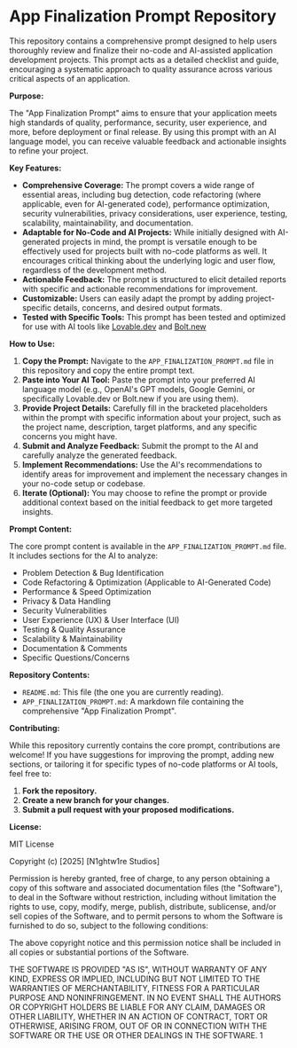 # App Finalization Prompt Repository

This repository contains a comprehensive prompt designed to help users thoroughly review and finalize their no-code and AI-assisted application development projects. This prompt acts as a detailed checklist and guide, encouraging a systematic approach to quality assurance across various critical aspects of an application.

**Purpose:**

The "App Finalization Prompt" aims to ensure that your application meets high standards of quality, performance, security, user experience, and more, before deployment or final release. By using this prompt with an AI language model, you can receive valuable feedback and actionable insights to refine your project.

**Key Features:**

* **Comprehensive Coverage:** The prompt covers a wide range of essential areas, including bug detection, code refactoring (where applicable, even for AI-generated code), performance optimization, security vulnerabilities, privacy considerations, user experience, testing, scalability, maintainability, and documentation.
* **Adaptable for No-Code and AI Projects:** While initially designed with AI-generated projects in mind, the prompt is versatile enough to be effectively used for projects built with no-code platforms as well. It encourages critical thinking about the underlying logic and user flow, regardless of the development method.
* **Actionable Feedback:** The prompt is structured to elicit detailed reports with specific and actionable recommendations for improvement.
* **Customizable:** Users can easily adapt the prompt by adding project-specific details, concerns, and desired output formats.
* **Tested with Specific Tools:** This prompt has been tested and optimized for use with AI tools like [Lovable.dev](https://lovable.dev/) and [Bolt.new](https://bolt.new/)

**How to Use:**

1.  **Copy the Prompt:** Navigate to the `APP_FINALIZATION_PROMPT.md` file in this repository and copy the entire prompt text.
2.  **Paste into Your AI Tool:** Paste the prompt into your preferred AI language model (e.g., OpenAI's GPT models, Google Gemini, or specifically Lovable.dev or Bolt.new if you are using them).
3.  **Provide Project Details:** Carefully fill in the bracketed placeholders within the prompt with specific information about your project, such as the project name, description, target platforms, and any specific concerns you might have.
4.  **Submit and Analyze Feedback:** Submit the prompt to the AI and carefully analyze the generated feedback.
5.  **Implement Recommendations:** Use the AI's recommendations to identify areas for improvement and implement the necessary changes in your no-code setup or codebase.
6.  **Iterate (Optional):** You may choose to refine the prompt or provide additional context based on the initial feedback to get more targeted insights.

**Prompt Content:**

The core prompt content is available in the `APP_FINALIZATION_PROMPT.md` file. It includes sections for the AI to analyze:

* Problem Detection & Bug Identification
* Code Refactoring & Optimization (Applicable to AI-Generated Code)
* Performance & Speed Optimization
* Privacy & Data Handling
* Security Vulnerabilities
* User Experience (UX) & User Interface (UI)
* Testing & Quality Assurance
* Scalability & Maintainability
* Documentation & Comments
* Specific Questions/Concerns

**Repository Contents:**

* `README.md`: This file (the one you are currently reading).
* `APP_FINALIZATION_PROMPT.md`: A markdown file containing the comprehensive "App Finalization Prompt".

**Contributing:**

While this repository currently contains the core prompt, contributions are welcome! If you have suggestions for improving the prompt, adding new sections, or tailoring it for specific types of no-code platforms or AI tools, feel free to:

1.  **Fork the repository.**
2.  **Create a new branch for your changes.**
3.  **Submit a pull request with your proposed modifications.**

**License:**

MIT License

Copyright (c) [2025] [N1ghtw1re Studios]

Permission is hereby granted, free of charge, to any person obtaining a copy
of this software and associated documentation files (the "Software"), to deal
in the Software without restriction, including without limitation the rights
to use, copy, modify, merge, publish, distribute, sublicense, and/or sell
copies of the Software, and to permit persons to whom the Software is
furnished to do so, subject to the following conditions:

The above copyright notice and this permission notice shall be included in all
copies or substantial portions of the Software.

THE SOFTWARE IS PROVIDED "AS IS", WITHOUT WARRANTY OF ANY KIND, EXPRESS OR
IMPLIED, INCLUDING BUT NOT LIMITED TO THE WARRANTIES OF MERCHANTABILITY,
FITNESS FOR A PARTICULAR PURPOSE AND NONINFRINGEMENT. IN NO EVENT SHALL THE
AUTHORS OR COPYRIGHT HOLDERS BE LIABLE FOR ANY CLAIM, DAMAGES OR OTHER
LIABILITY, WHETHER IN AN ACTION OF CONTRACT, TORT OR OTHERWISE, ARISING FROM,
OUT OF OR IN CONNECTION WITH THE SOFTWARE OR THE USE OR OTHER DEALINGS IN THE
SOFTWARE. 1
